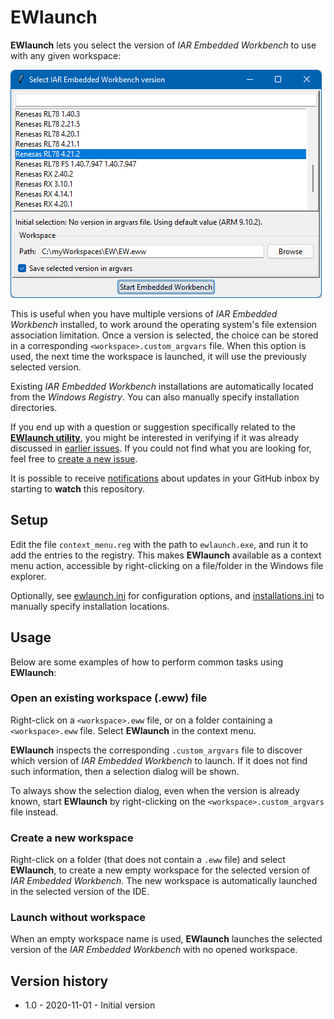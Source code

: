 # EWlaunch

__EWlaunch__ lets you select the version of _IAR Embedded Workbench_ to use with any given workspace:

![ewlaunch-demo](ewlaunch.png)

This is useful when you have multiple versions of _IAR Embedded Workbench_ installed, to work around the operating system's file extension association limitation. Once a version is selected, the choice can be stored in a corresponding `<workspace>.custom_argvars` file. When this option is used, the next time the workspace is launched, it will use the previously selected version.

Existing _IAR Embedded Workbench_ installations are automatically located from the _Windows Registry_. You can also manually specify installation directories.

If you end up with a question or suggestion specifically related to the [__EWlaunch utility__][url-repo-home], you might be interested in verifying if it was already discussed in [earlier issues][url-repo-issue-old]. If you could not find what you are looking for, feel free to [create a new issue][url-repo-issue-new].

It is possible to receive [notifications][url-gh-docs-notify] about updates in your GitHub inbox by starting to __watch__ this repository.

## Setup

Edit the file `context_menu.reg` with the path to `ewlaunch.exe`, and run it to add the entries to the registry. This makes __EWlaunch__ available as a context menu action, accessible by right-clicking on a file/folder in the Windows file explorer.

Optionally, see [ewlaunch.ini](ewlaunch.ini) for configuration options, and [installations.ini](installations.ini) to manually specify installation locations.


## Usage

Below are some examples of how to perform common tasks using __EWlaunch__:

### Open an existing workspace (.eww) file
Right-click on a `<workspace>.eww` file, or on a folder containing a `<workspace>.eww` file. Select __EWlaunch__ in the context menu.

__EWlaunch__ inspects the corresponding `.custom_argvars` file to discover which version of _IAR Embedded Workbench_ to launch. If it does not find such information, then a selection dialog will be shown.

To always show the selection dialog, even when the version is already known, start __EWlaunch__ by right-clicking on the `<workspace>.custom_argvars` file instead.

### Create a new workspace
Right-click on a folder (that does not contain a `.eww` file) and select __EWlaunch__, to create a new empty workspace for the selected version of _IAR Embedded Workbench_. The new workspace is automatically launched in the selected version of the IDE.

### Launch without workspace
When an empty workspace name is used, __EWlaunch__ launches the selected version of the _IAR Embedded Workbench_ with no opened workspace.


## Version history
- 1.0 - 2020-11-01 - Initial version

<!-- Links -->
[url-repo-home]:         https://github.com/IARSystems/ewlaunch
[url-repo-issue-new]:    https://github.com/IARSystems/ewlaunch/issues/new
[url-repo-issue-old]:    https://github.com/IARSystems/ewlaunch/issues?q=is%3Aissue+is%3Aopen%7Cclosed
[url-gh-docs-notify]:    https://docs.github.com/en/github/managing-subscriptions-and-notifications-on-github/setting-up-notifications/about-notifications
